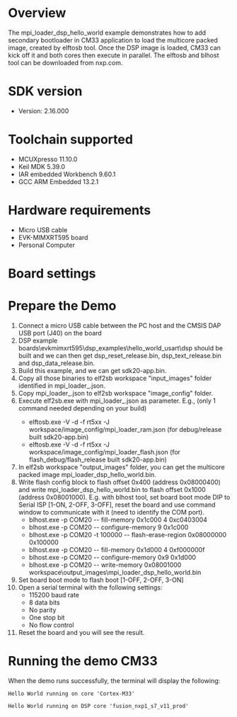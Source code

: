 Overview
========
The mpi_loader_dsp_hello_world example demonstrates how to add secondary bootloader in CM33 application
to load the multicore packed image, created by elftosb tool. Once the DSP image is loaded, CM33 can
kick off it and both cores then execute in parallel.
The elftosb and blhost tool can be downloaded from nxp.com.


SDK version
===========
- Version: 2.16.000

Toolchain supported
===================
- MCUXpresso  11.10.0
- Keil MDK  5.39.0
- IAR embedded Workbench  9.60.1
- GCC ARM Embedded  13.2.1

Hardware requirements
=====================
- Micro USB cable
- EVK-MIMXRT595 board
- Personal Computer

Board settings
==============


Prepare the Demo
================
1. Connect a micro USB cable between the PC host and the CMSIS DAP USB port (J40) on the board
2. DSP example boards\evkmimxrt595\dsp_examples\hello_world_usart\dsp should be built and we can then
   get dsp_reset_release.bin, dsp_text_release.bin and dsp_data_release.bin.
3. Build this example, and we can get sdk20-app.bin.
4. Copy all those binaries to elf2sb workspace "input_images" folder identified in mpi_loader_<type>.json.
5. Copy mpi_loader_<type>.json to elf2sb workspace "image_config" folder.
6. Execute elf2sb.exe with mpi_loader_<type>.json as parameter. E.g., (only 1 command needed depending on your build)
   - elftosb.exe -V -d -f rt5xx -J workspace/image_config/mpi_loader_ram.json (for debug/release built sdk20-app.bin)
   - elftosb.exe -V -d -f rt5xx -J workspace/image_config/mpi_loader_flash.json (for flash_debug/flash_release built sdk20-app.bin)
7. In elf2sb workspace "output_images" folder, you can get the multicore packed image mpi_loader_dsp_hello_world.bin.
8. Write flash config block to flash offset 0x400 (address 0x08000400) and write mpi_loader_dsp_hello_world.bin to
   flash offset 0x1000 (address 0x08001000). E.g. with blhost tool, set board boot mode DIP to Serial ISP
   [1-ON, 2-OFF, 3-OFF], reset the board and use command window to communicate with it (need to identify the COM port).
   - blhost.exe -p COM20 -- fill-memory 0x1c000 4 0xc0403004
   - blhost.exe -p COM20 -- configure-memory 9 0x1c000
   - blhost.exe -p COM20 -t 100000 -- flash-erase-region 0x08000000 0x100000
   - blhost.exe -p COM20 -- fill-memory 0x1d000 4 0xf000000f
   - blhost.exe -p COM20 -- configure-memory 0x9 0x1d000
   - blhost.exe -p COM20 -- write-memory 0x08001000 workspace\output_images\mpi_loader_dsp_hello_world.bin
9. Set board boot mode to flash boot [1-OFF, 2-OFF, 3-ON]
10. Open a serial terminal with the following settings:
    - 115200 baud rate
    - 8 data bits
    - No parity
    - One stop bit
    - No flow control
11. Reset the board and you will see the result.


Running the demo CM33
=====================
When the demo runs successfully, the terminal will display the following:

~~~~~~~~~~~~~~~~~~~~~~~~~~~~~~~~~
Hello World running on core 'Cortex-M33'

Hello World running on DSP core 'fusion_nxp1_s7_v11_prod'
~~~~~~~~~~~~~~~~~~~~~~~~~~~~~~~~~

